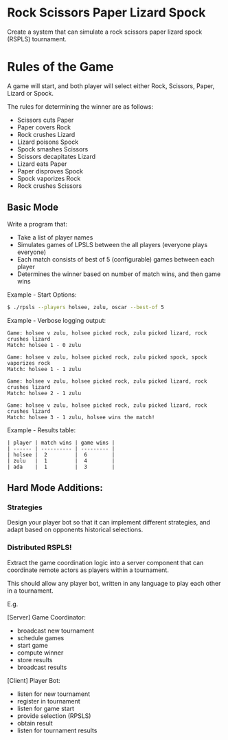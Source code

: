 Rock Scissors Paper Lizard Spock
================================

Create a system that can simulate a rock scissors paper lizard spock (RSPLS)
tournament.

# Rules of the Game

A game will start, and both player will select either Rock, Scissors, Paper,
Lizard or Spock.

The rules for determining the winner are as follows:

- Scissors cuts Paper
- Paper covers Rock
- Rock crushes Lizard
- Lizard poisons Spock
- Spock smashes Scissors
- Scissors decapitates Lizard
- Lizard eats Paper
- Paper disproves Spock
- Spock vaporizes Rock
- Rock crushes Scissors


## Basic Mode

Write a program that:

- Take a list of player names
- Simulates games of LPSLS between the all players (everyone plays everyone)
- Each match consists of best of 5 (configurable) games between each player
- Determines the winner based on number of match wins, and then game wins

Example - Start Options:
``` bash
$ ./rpsls --players holsee, zulu, oscar --best-of 5
```

Example - Verbose logging output:
```
Game: holsee v zulu, holsee picked rock, zulu picked lizard, rock crushes lizard
Match: holsee 1 - 0 zulu

Game: holsee v zulu, holsee picked rock, zulu picked spock, spock vaporizes rock
Match: holsee 1 - 1 zulu

Game: holsee v zulu, holsee picked rock, zulu picked lizard, rock crushes lizard
Match: holsee 2 - 1 zulu

Game: holsee v zulu, holsee picked rock, zulu picked lizard, rock crushes lizard
Match: holsee 3 - 1 zulu, holsee wins the match!
```

Example - Results table:
```
| player | match wins | game wins |
| ------ | ---------- | --------- |
| holsee |  2         |  6        |
| zulu   |  1         |  4        |
| ada    |  1         |  3        |
```


## Hard Mode Additions:

### Strategies

Design your player bot so that it can implement different strategies, and adapt
based on opponents historical selections.

### Distributed RSPLS!

Extract the game coordination logic into a server component that can coordinate
remote actors as players within a tournament.

This should allow any player bot, written in any language to play each other in
a tournament.

E.g.

[Server] Game Coordinator:
- broadcast new tournament
- schedule games
- start game
- compute winner
- store results
- broadcast results

[Client] Player Bot:
- listen for new tournament
- register in tournament
- listen for game start
- provide selection (RPSLS)
- obtain result
- listen for tournament results
